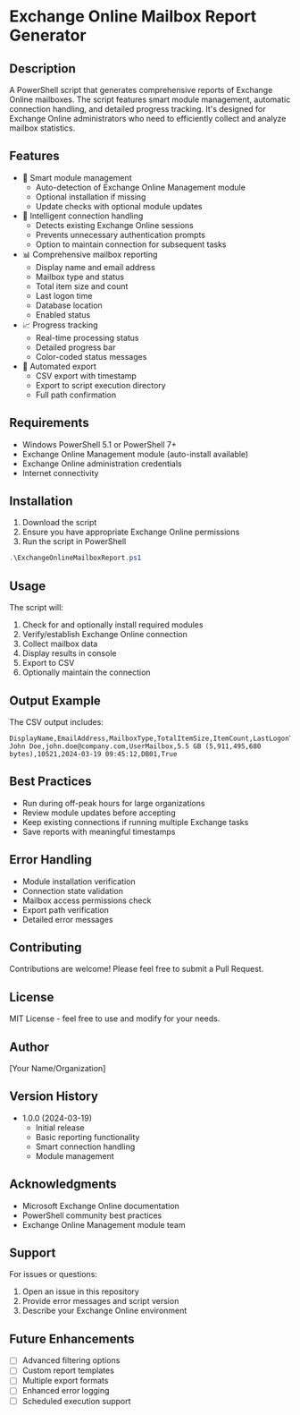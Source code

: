 # Exchange Online Mailbox Report Generator

## Description
A PowerShell script that generates comprehensive reports of Exchange Online mailboxes. The script features smart module management, automatic connection handling, and detailed progress tracking. It's designed for Exchange Online administrators who need to efficiently collect and analyze mailbox statistics.

## Features
- 🔄 Smart module management
  - Auto-detection of Exchange Online Management module
  - Optional installation if missing
  - Update checks with optional module updates
- 🔌 Intelligent connection handling
  - Detects existing Exchange Online sessions
  - Prevents unnecessary authentication prompts
  - Option to maintain connection for subsequent tasks
- 📊 Comprehensive mailbox reporting
  - Display name and email address
  - Mailbox type and status
  - Total item size and count
  - Last logon time
  - Database location
  - Enabled status
- 📈 Progress tracking
  - Real-time processing status
  - Detailed progress bar
  - Color-coded status messages
- 📁 Automated export
  - CSV export with timestamp
  - Export to script execution directory
  - Full path confirmation

## Requirements
- Windows PowerShell 5.1 or PowerShell 7+
- Exchange Online Management module (auto-install available)
- Exchange Online administration credentials
- Internet connectivity

## Installation
1. Download the script
2. Ensure you have appropriate Exchange Online permissions
3. Run the script in PowerShell

```powershell
.\ExchangeOnlineMailboxReport.ps1
```

## Usage
The script will:
1. Check for and optionally install required modules
2. Verify/establish Exchange Online connection
3. Collect mailbox data
4. Display results in console
5. Export to CSV
6. Optionally maintain the connection

## Output Example
The CSV output includes:
```
DisplayName,EmailAddress,MailboxType,TotalItemSize,ItemCount,LastLogonTime,Database,Enabled
John Doe,john.doe@company.com,UserMailbox,5.5 GB (5,911,495,680 bytes),10521,2024-03-19 09:45:12,DB01,True
```

## Best Practices
- Run during off-peak hours for large organizations
- Review module updates before accepting
- Keep existing connections if running multiple Exchange tasks
- Save reports with meaningful timestamps

## Error Handling
- Module installation verification
- Connection state validation
- Mailbox access permissions check
- Export path verification
- Detailed error messages

## Contributing
Contributions are welcome! Please feel free to submit a Pull Request.

## License
MIT License - feel free to use and modify for your needs.

## Author
[Your Name/Organization]

## Version History
- 1.0.0 (2024-03-19)
  - Initial release
  - Basic reporting functionality
  - Smart connection handling
  - Module management

## Acknowledgments
- Microsoft Exchange Online documentation
- PowerShell community best practices
- Exchange Online Management module team

## Support
For issues or questions:
1. Open an issue in this repository
2. Provide error messages and script version
3. Describe your Exchange Online environment

## Future Enhancements
- [ ] Advanced filtering options
- [ ] Custom report templates
- [ ] Multiple export formats
- [ ] Enhanced error logging
- [ ] Scheduled execution support

